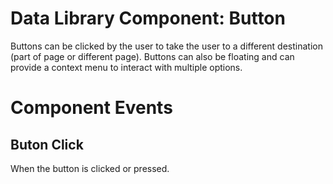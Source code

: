 # Data Library Component: Button

Buttons can be clicked by the user to take the user to a different destination (part of page or different page). Buttons can also be floating and can provide a context menu to interact with multiple options.

# Component Events
## Buton Click
When the button is clicked or pressed.